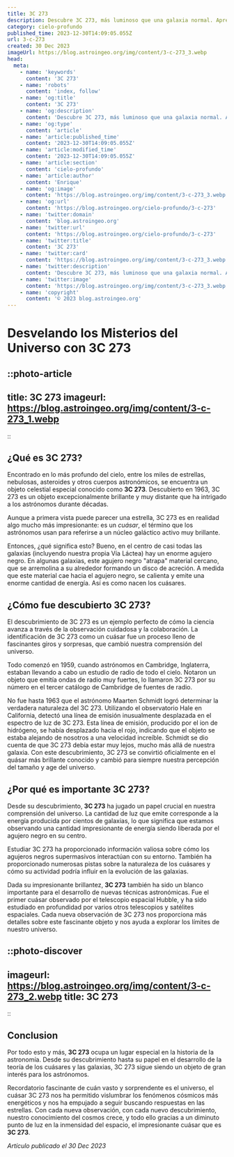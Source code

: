 ```yaml
---
title: 3C 273
description: Descubre 3C 273, más luminoso que una galaxia normal. Aprende sobre este quásar distante y su influencia en el estudio de los agujeros negros.
category: cielo-profundo
published_time: 2023-12-30T14:09:05.055Z
url: 3-c-273
created: 30 Dec 2023
imageUrl: https://blog.astroingeo.org/img/content/3-c-273_3.webp
head:
  meta:
    - name: 'keywords'
      content: '3C 273'
    - name: 'robots'
      content: 'index, follow'
    - name: 'og:title'
      content: '3C 273'
    - name: 'og:description'
      content: 'Descubre 3C 273, más luminoso que una galaxia normal. Aprende sobre este quásar distante y su influencia en el estudio de los agujeros negros.'
    - name: 'og:type'
      content: 'article'
    - name: 'article:published_time'
      content: '2023-12-30T14:09:05.055Z'
    - name: 'article:modified_time'
      content: '2023-12-30T14:09:05.055Z'
    - name: 'article:section'
      content: 'cielo-profundo'
    - name: 'article:author'
      content: 'Enrique'
    - name: 'og:image'
      content: 'https://blog.astroingeo.org/img/content/3-c-273_3.webp'
    - name: 'og:url'
      content: 'https://blog.astroingeo.org/cielo-profundo/3-c-273'
    - name: 'twitter:domain'
      content: 'blog.astroingeo.org'
    - name: 'twitter:url'
      content: 'https://blog.astroingeo.org/cielo-profundo/3-c-273'
    - name: 'twitter:title'
      content: '3C 273'
    - name: 'twitter:card'
      content: 'https://blog.astroingeo.org/img/content/3-c-273_3.webp'
    - name: 'twitter:description'
      content: 'Descubre 3C 273, más luminoso que una galaxia normal. Aprende sobre este quásar distante y su influencia en el estudio de los agujeros negros.'
    - name: 'twitter:image'
      content: 'https://blog.astroingeo.org/img/content/3-c-273_3.webp'
    - name: 'copyright'
      content: '© 2023 blog.astroingeo.org'
---
```

# Desvelando los Misterios del Universo con 3C 273 

::photo-article
---
title: 3C 273
imageurl: https://blog.astroingeo.org/img/content/3-c-273_1.webp
---
::

## ¿Qué es 3C 273?

Encontrado en lo más profundo del cielo, entre los miles de estrellas, nebulosas, asteroides y otros cuerpos astronómicos, se encuentra un objeto celestial especial conocido como **3C 273**. Descubierto en 1963, 3C 273 es un objeto excepcionalmente brillante y muy distante que ha intrigado a los astrónomos durante décadas. 

Aunque a primera vista puede parecer una estrella, 3C 273 es en realidad algo mucho más impresionante: es un _cuásar_, el término que los astrónomos usan para referirse a un núcleo galáctico activo muy brillante.

Entonces, ¿qué significa esto? Bueno, en el centro de casi todas las galaxias (incluyendo nuestra propia Vía Láctea) hay un enorme agujero negro. En algunas galaxias, este agujero negro "atrapa" material cercano, que se arremolina a su alrededor formando un disco de acreción. A medida que este material cae hacia el agujero negro, se calienta y emite una enorme cantidad de energía. Así es como nacen los cuásares.

## ¿Cómo fue descubierto 3C 273?

El descubrimiento de 3C 273 es un ejemplo perfecto de cómo la ciencia avanza a través de la observación cuidadosa y la colaboración. La identificación de 3C 273 como un cuásar fue un proceso lleno de fascinantes giros y sorpresas, que cambió nuestra comprensión del universo.

Todo comenzó en 1959, cuando astrónomos en Cambridge, Inglaterra, estaban llevando a cabo un estudio de radio de todo el cielo. Notaron un objeto que emitía ondas de radio muy fuertes, lo llamaron 3C 273 por su número en el tercer catálogo de Cambridge de fuentes de radio.

No fue hasta 1963 que el astrónomo Maarten Schmidt logró determinar la verdadera naturaleza del 3C 273. Utilizando el observatorio Hale en California, detectó una línea de emisión inusualmente desplazada en el espectro de luz de 3C 273. Esta línea de emisión, producido por el ion de hidrógeno, se había desplazado hacia el rojo, indicando que el objeto se estaba alejando de nosotros a una velocidad increíble. Schmidt se dio cuenta de que 3C 273 debía estar muy lejos, mucho más allá de nuestra galaxia. Con este descubrimiento, 3C 273 se convirtió oficialmente en el quásar más brillante conocido y cambió para siempre nuestra percepción del tamaño y age del universo.

## ¿Por qué es importante 3C 273?

Desde su descubrimiento, **3C 273** ha jugado un papel crucial en nuestra comprensión del universo. La cantidad de luz que emite corresponde a la energía producida por cientos de galaxias, lo que significa que estamos observando una cantidad impresionante de energía siendo liberada por el agujero negro en su centro.

Estudiar 3C 273 ha proporcionado información valiosa sobre cómo los agujeros negros supermasivos interactúan con su entorno. También ha proporcionado numerosas pistas sobre la naturaleza de los cuásares y cómo su actividad podría influir en la evolución de las galaxias.

Dada su impresionante brillantez, **3C 273** también ha sido un blanco importante para el desarrollo de nuevas técnicas astronómicas. Fue el primer cuásar observado por el telescopio espacial Hubble, y ha sido estudiado en profundidad por varios otros telescopios y satélites espaciales. Cada nueva observación de 3C 273 nos proporciona más detalles sobre este fascinante objeto y nos ayuda a explorar los límites de nuestro universo.


::photo-discover
---
imageurl: https://blog.astroingeo.org/img/content/3-c-273_2.webp
title: 3C 273
---
::

## Conclusion

Por todo esto y más, **3C 273** ocupa un lugar especial en la historia de la astronomía. Desde su descubrimiento hasta su papel en el desarrollo de la teoría de los cuásares y las galaxias, 3C 273 sigue siendo un objeto de gran interés para los astrónomos.

Recordatorio fascinante de cuán vasto y sorprendente es el universo, el cuásar 3C 273 nos ha permitido vislumbrar los fenómenos cósmicos más energéticos y nos ha empujado a seguir buscando respuestas en las estrellas. Con cada nueva observación, con cada nuevo descubrimiento, nuestro conocimiento del cosmos crece, y todo ello gracias a un diminuto punto de luz en la inmensidad del espacio, el impresionante cuásar que es **3C 273**.

_Artículo publicado el 30 Dec 2023_